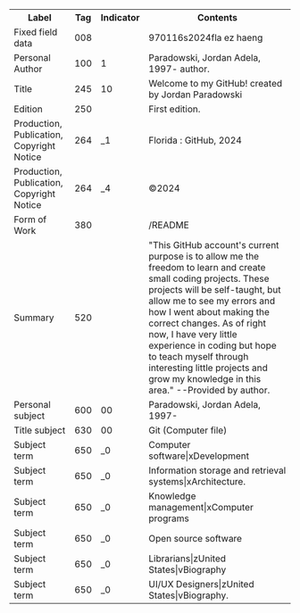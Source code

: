 <table>
  <tr>
    <th>Label</th>
    <th>Tag</th>
    <th>Indicator</th>
    <th>Contents</th>
  </tr>
  <tr>
    <td>Fixed field data</td>
    <td>008</td>
    <td></td>
    <td>970116s2024fla ez  haeng</td>
  </tr>
  <tr>
    <td>Personal Author</td>
    <td>100</td>
    <td>1</td>
    <td>Paradowski, Jordan Adela, 1997- author.</td>
  </tr>
  <tr>
    <td>Title</td>
    <td>245</td>
    <td>10</td>
    <td>Welcome to my GitHub! created by Jordan Paradowski</td>
  </tr>
  <tr>
    <td>Edition</td>
    <td>250</td>
    <td></td>
    <td>First edition.</td>
  </tr>
  <tr>
    <td>Production, Publication, Copyright Notice</td>
    <td>264</td>
    <td>_1</td>
    <td>Florida : GitHub, 2024</td>
  </tr>
  <tr>
    <td>Production, Publication, Copyright Notice</td>
    <td>264</td>
    <td>_4</td>
    <td>©2024</td>
  </tr>
  <tr>
    <td>Form of Work</td>
    <td>380</td>
    <td></td>
    <td>/README</td>
  </tr>
  <tr>
    <td>Summary</td>
    <td>520</td>
    <td></td>
    <td>"This GitHub account's current purpose is to allow me the freedom to learn and create small coding projects. These projects will be self-taught, but allow me to see my errors and how I went about making the correct changes. As of right now, I have very little experience in coding but hope to teach myself through interesting little projects and grow my knowledge in this area." --Provided by author.</td>
  </tr>
  <tr>
    <td>Personal subject</td>
    <td>600</td>
    <td>00</td>
    <td>Paradowski, Jordan Adela, 1997-</td>
  </tr>
  <tr>
    <td>Title subject</td>
    <td>630</td>
    <td>00</td>
    <td>Git (Computer file)</td>
  <tr>
    <td>Subject term</td>
    <td>650</td>
    <td>_0</td>
    <td>Computer software|xDevelopment</td>
  </tr>
  <tr>
    <td>Subject term</td>
    <td>650</td>
    <td>_0</td>
    <td>Information storage and retrieval systems|xArchitecture.</td>
  </tr>
  <tr>
    <td>Subject term</td>
    <td>650</td>
    <td>_0</td>
    <td>Knowledge management|xComputer programs</td>
  </tr>
  <tr>
    <td>Subject term</td>
    <td>650</td>
    <td>_0</td>
    <td>Open source software</td>
  </tr>
  <tr>
    <td>Subject term</td>
    <td>650</td>
    <td>_0</td>
    <td>Librarians|zUnited States|vBiography</td>
  </tr>
  <tr>
    <td>Subject term</td>
    <td>650</td>
    <td>_0</td>
    <td>UI/UX Designers|zUnited States|vBiography.</td>
  </tr>
</table>
